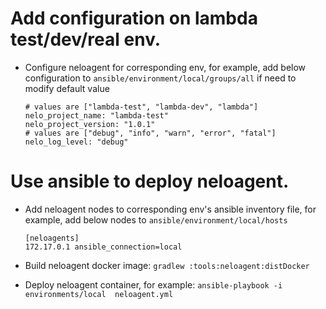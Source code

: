 
# Add configuration on lambda test/dev/real env.
* Configure neloagent for corresponding env, for example, add below configuration to `ansible/environment/local/groups/all` if need to modify default value

    ```
    # values are ["lambda-test", "lambda-dev", "lambda"]
    nelo_project_name: "lambda-test"
    nelo_project_version: "1.0.1"
    # values are ["debug", "info", "warn", "error", "fatal"]
    nelo_log_level: "debug"
    ```
# Use ansible to deploy neloagent.
* Add neloagent nodes to corresponding env's ansible inventory file, for example, add below nodes to `ansible/environment/local/hosts`

    ```
    [neloagents]
    172.17.0.1 ansible_connection=local
    ```
* Build neloagent docker image: `gradlew :tools:neloagent:distDocker`
* Deploy neloagent container, for example: `ansible-playbook -i environments/local  neloagent.yml`
